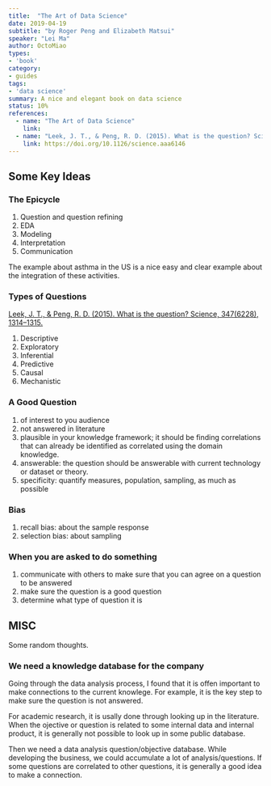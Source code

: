 ```yaml
---
title:  "The Art of Data Science"
date: 2019-04-19
subtitle: "by Roger Peng and Elizabeth Matsui"
speaker: "Lei Ma"
author: OctoMiao
types:
- 'book'
category:
- guides
tags:
- 'data science'
summary: A nice and elegant book on data science
status: 10%
references:
  - name: "The Art of Data Science"
    link:
  - name: "Leek, J. T., & Peng, R. D. (2015). What is the question? Science, 347(6228), 1314–1315."
    link: https://doi.org/10.1126/science.aaa6146
---
```


## Some Key Ideas

### The Epicycle

1. Question and question refining
2. EDA
3. Modeling
4. Interpretation
5. Communication

The example about asthma in the US is a nice easy and clear example about the integration of these activities.


### Types of Questions

[Leek, J. T., & Peng, R. D. (2015). What is the question? Science, 347(6228), 1314–1315.](https://doi.org/10.1126/science.aaa6146)

1. Descriptive
2. Exploratory
3. Inferential
4. Predictive
5. Causal
6. Mechanistic


### A Good Question

1. of interest to you audience
2. not answered in literature
3. plausible in your knowledge framework; it should be finding correlations that can already be identified as correlated using the domain knowledge.
4. answerable: the question should be answerable with current technology or dataset or theory.
5. specificity: quantify measures, population, sampling, as much as possible

### Bias

1. recall bias: about the sample response
2. selection bias: about sampling

### When you are asked to do something

1. communicate with others to make sure that you can agree on a question to be answered
2. make sure the question is a good question
3. determine what type of question it is

## MISC

Some random thoughts.

### We need a knowledge database for the company

Going through the data analysis process, I found that it is offen important to make connections to the current knowlege. For example, it is the key step to make sure the question is not answered.

For academic research, it is usally done through looking up in the literature. When the ojective or question is related to some internal data and internal product, it is generally not possible to look up in some public database.

Then we need a data analysis question/objective database. While developing the business, we could accumulate a lot of analysis/questions. If some questions are correlated to other questions, it is generally a good idea to make a connection.

